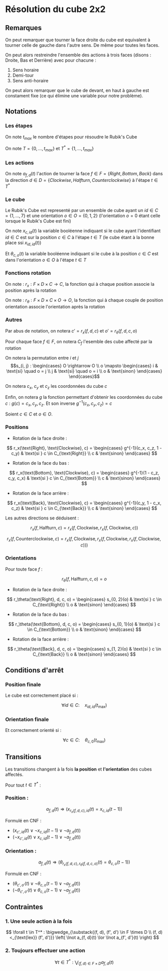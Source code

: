 # Résolution du cube 2x2

## Remarques
On peut remarquer que tourner la face droite du cube est equivalent à tourner celle de gauche dans l'autre sens.
De même pour toutes les faces.

On peut alors restreindre l'ensemble des actions à trois faces (disons : Droite, Bas et Derrière) avec pour chacune :
<ol>
    <li>Sens horaire</li>
    <li>Demi-tour</li>
    <li>Sens anti-horaire</li>
</ol>

On peut alors remarquer que le cube de devant, en haut à gauche est constament fixe (ce qui élimine une variable pour notre problème).

## Notations

### Les étapes
On note $t_{max}$ le nombre d'étapes pour résoudre le Rubik's Cube

On note $T = \{0, ..., t_{max}\}$ et $T^* = \{1, ..., t_{max}\}$

### Les actions
On note $a_{f, d}(t)$ l'action de tourner la face $f \in F = \{Right, Bottom, Back\}$ dans la direction $d \in D = \{Clockwise, Halfturn, Counterclockwise\}$ à l'étape $t \in T^*$

### Le cube
Le Rubik's Cube est representé par un ensemble de cube ayant un $id \in C = \{1, ..., 7\}$ et une orientation $o \in O = \{0, 1, 2\}$ (l'orientation $o = 0$ étant celle lorsque le Rubik's Cube est fini)

On note $x_{c, id}(t)$ la variable booléenne indiquant si le cube ayant l'identifiant $id \in C$ est sur la position $c \in C$ à l'étape $t \in T$ (le cube étant à la bonne place ssi $x_{id, id}(t)$)

Et $\theta_{c, o}(t)$ la variable booléenne indiquant si le cube à la position $c \in C$ est dans l'orientation $o \in O$ à l'étape $t \in T$

### Fonctions rotation

On note : $r_x : F \times D \times C \rightarrow C$, la fonction qui à chaque position associe la position après la rotation

On note : $r_\theta : F \times D \times C \times O \rightarrow O$, la fonction qui à chaque couple de position orientation associe l'orientation après la rotation

### Autres

Par abus de notation, on notera $c' = r_x(f, d, c)$ et $o' = r_\theta(f, d, c, o)$

Pour chaque face $f \in F$, on notera $C_f$ l'esemble des cube affecté par la rotation

On notera la permutation entre $i$ et $j$
$$s_{i, j} :
\begin{cases}
    O \rightarrow O \\
    o \mapsto
    \begin{cases}
        i & \text{si} \quad o = j \\
        j & \text{si} \quad o = i \\
        o & \text{sinon}
    \end{cases}
\end{cases}$$

On notera $c_x$, $c_y$ et $c_z$ les coordonnées du cube $c$

Enfin, on notera $g$ la fonction permettant d'obtenir les coordonnées du cube $c$ : $g(c) = c_x, c_y, c_z$. Et son inverse $g^{-1}(c_x, c_y, c_z) = c$

Soient $c \in C$ et $o \in O$.

### Positions

- Rotation de la face droite :

$$
r_x(\text{Right}, \text{Clockwise}, c) =
\begin{cases}
    g^{-1}(c_x, c_z, 1 - c_y) & \text{si } c \in C_{\text{Right}} \\
    c & \text{sinon}
\end{cases}
$$

- Rotation de la face du bas :

$$
r_x(\text{Bottom}, \text{Clockwise}, c) =
\begin{cases}
    g^{-1}(1 - c_z, c_y, c_x) & \text{si } c \in C_{\text{Bottom}} \\
    c & \text{sinon}
\end{cases}
$$

- Rotation de la face arrière :

$$
r_x(\text{Back}, \text{Clockwise}, c) =
\begin{cases}
    g^{-1}(c_y, 1 - c_x, c_z) & \text{si } c \in C_{\text{Back}} \\
    c & \text{sinon}
\end{cases}
$$

Les autres directions se déduisent :

$$
r_x(f, \text{Halfturn}, c) = r_x(f, \text{Clockwise}, r_x(f, \text{Clockwise}, c))
$$

$$
r_x(f, \text{Counterclockwise}, c) = r_x(f, \text{Clockwise}, r_x(f, \text{Clockwise}, r_x(f, \text{Clockwise}, c)))
$$


### Orientations

Pour toute face $f$ :

$$
r_\theta(f, \text{Halfturn}, c, o) = o
$$

- Rotation de la face droite :

$$
r_\theta(\text{Right}, d, c, o) =
\begin{cases}
    s_{0, 2}(o) & \text{si } c \in C_{\text{Right}} \\
    o & \text{sinon}
\end{cases}
$$

- Rotation de la face du bas :

$$
r_\theta(\text{Bottom}, d, c, o) =
\begin{cases}
    s_{0, 1}(o) & \text{si } c \in C_{\text{Bottom}} \\
    o & \text{sinon}
\end{cases}
$$

- Rotation de la face arrière :

$$
r_\theta(\text{Back}, d, c, o) =
\begin{cases}
    s_{1, 2}(o) & \text{si } c \in C_{\text{Back}} \\
    o & \text{sinon}
\end{cases}
$$


## Conditions d'arrêt

### Position finale

Le cube est correctement placé si :

$$
\forall id \in C : \quad x_{id, id}(t_{\text{max}})
$$

### Orientation finale

Et correctement orienté si :

$$
\forall c \in C : \quad \theta_{c, 0}(t_{\text{max}})
$$

## Transitions

Les transitions changent à la fois **la position** et **l'orientation** des cubes affectés.

Pour tout $t \in T^*$ :

### Position :

$$
a_{f, d}(t) \Rightarrow \left( x_{r_x(f,d,c), id}(t) = x_{c, id}(t-1) \right)
$$

Formulé en CNF :

- $(x_{c', id}(t) \lor \lnot x_{c, id}(t - 1) \lor \lnot a_{f, d}(t))$
- $(\lnot x_{c', id}(t) \lor x_{c, id}(t - 1) \lor \lnot a_{f, d}(t))$


### Orientation :

$$
a_{f, d}(t) \Rightarrow \left( \theta_{r_x(f,d,c), r_\theta(f,d,c,o)}(t) = \theta_{c, o}(t-1) \right)
$$

Formulé en CNF :

- $(\theta_{c', o'}(t) \lor \lnot \theta_{c, o}(t - 1) \lor \lnot a_{f,d}(t))$
- $(\lnot \theta_{c', o'}(t) \lor \theta_{c, o}(t - 1) \lor \lnot a_{f,d}(t))$


## Contraintes

### 1. Une seule action à la fois

$$
\forall t \in T^* :
\bigwedge_{\substack{(f, d), (f', d') \in F \times D \\ (f, d) <_{\text{lex}} (f', d')}} 
\left( \lnot a_{f, d}(t) \lor \lnot a_{f', d'}(t) \right)
$$

### 2. Toujours effectuer une action

$$
\forall t \in T^* :
\bigvee_{(f, d) \in F \times D} a_{f, d}(t)
$$

